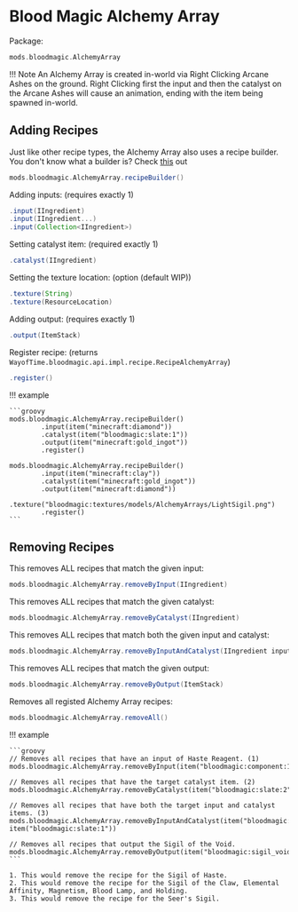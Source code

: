 # Blood Magic Alchemy Array

Package:

```groovy
mods.bloodmagic.AlchemyArray
```

!!! Note
    An Alchemy Array is created in-world via Right Clicking Arcane Ashes on the ground.
    Right Clicking first the input and then the catalyst on the Arcane Ashes will cause an animation, ending with the item being spawned in-world.

## Adding Recipes

Just like other recipe types, the Alchemy Array also uses a recipe builder. <br>
You don't know what a builder is? Check [this](https://groovyscript-docs.readthedocs.io/en/latest/groovy/builder/) out

```groovy
mods.bloodmagic.AlchemyArray.recipeBuilder()
```

Adding inputs: (requires exactly 1)

```groovy
.input(IIngredient)
.input(IIngredient...)
.input(Collection<IIngredient>)
```

Setting catalyst item: (required exactly 1)

```groovy
.catalyst(IIngredient)
```

Setting the texture location: (option (default WIP))

```groovy
.texture(String)
.texture(ResourceLocation)
```

Adding output: (requires exactly 1)

```groovy
.output(ItemStack)
```

Register recipe: (returns `WayofTime.bloodmagic.api.impl.recipe.RecipeAlchemyArray`)

```groovy
.register()
```

!!! example

    ```groovy
    mods.bloodmagic.AlchemyArray.recipeBuilder()
            .input(item("minecraft:diamond"))
            .catalyst(item("bloodmagic:slate:1"))
            .output(item("minecraft:gold_ingot"))
            .register()

    mods.bloodmagic.AlchemyArray.recipeBuilder()
            .input(item("minecraft:clay"))
            .catalyst(item("minecraft:gold_ingot"))
            .output(item("minecraft:diamond"))
            .texture("bloodmagic:textures/models/AlchemyArrays/LightSigil.png")
            .register()
    ```

## Removing Recipes

This removes ALL recipes that match the given input:

```groovy
mods.bloodmagic.AlchemyArray.removeByInput(IIngredient)
```

This removes ALL recipes that match the given catalyst:

```groovy
mods.bloodmagic.AlchemyArray.removeByCatalyst(IIngredient)
```

This removes ALL recipes that match both the given input and catalyst:

```groovy
mods.bloodmagic.AlchemyArray.removeByInputAndCatalyst(IIngredient input, IIngredient catalyst)
```

This removes ALL recipes that match the given output:

```groovy
mods.bloodmagic.AlchemyArray.removeByOutput(ItemStack)
```

Removes all registed Alchemy Array recipes:

```groovy
mods.bloodmagic.AlchemyArray.removeAll()
```

!!! example

    ```groovy
    // Removes all recipes that have an input of Haste Reagent. (1)
    mods.bloodmagic.AlchemyArray.removeByInput(item("bloodmagic:component:13"))

    // Removes all recipes that have the target catalyst item. (2)
    mods.bloodmagic.AlchemyArray.removeByCatalyst(item("bloodmagic:slate:2"))

    // Removes all recipes that have both the target input and catalyst items. (3)
    mods.bloodmagic.AlchemyArray.removeByInputAndCatalyst(item("bloodmagic:component:7"), item("bloodmagic:slate:1"))

    // Removes all recipes that output the Sigil of the Void.
    mods.bloodmagic.AlchemyArray.removeByOutput(item("bloodmagic:sigil_void"))
    ```

    1. This would remove the recipe for the Sigil of Haste.
    2. This would remove the recipe for the Sigil of the Claw, Elemental Affinity, Magnetism, Blood Lamp, and Holding.
    3. This would remove the recipe for the Seer's Sigil.
